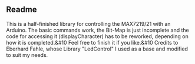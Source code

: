 ## Readme
This is a half-finished library for controlling the MAX7219/21 with an Arduino. The basic commands work, the Bit-Map is just incomplete and the code for accessing it (displayCharacter) has to be reworked, depending on how it is completed.&#10
Feel free to finish it if you like.&#10
Credits to Eberhard Fahle, whose Library "LedControl" I used as a base and modified to suit my needs.
